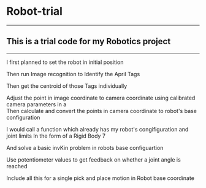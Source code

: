 # Robot-trial

---

 ## This is a trial code for my Robotics project<br />

---

 I first planned to set the robot in initial position<br />

 Then run Image recognition to Identify the April Tags<br />

Then get the centroid of those Tags individually<br />

Adjust the point in image coordinate to camera coordinate using calibrated camera parameters in a <br />
 Then calculate and convert the points in camera coordinate to robot's base configuration <br />
 
 I would call a function which already has my robot's congifiguration and joint limits 
In the form of a Rigid Body 7<br />

And solve a basic invKin problem in robots base configuartion <br />

Use potentiometer values to get feedback on whether a joint angle is reached <br />

 Include all this for a single pick and place motion in Robot base coordinate<br />

